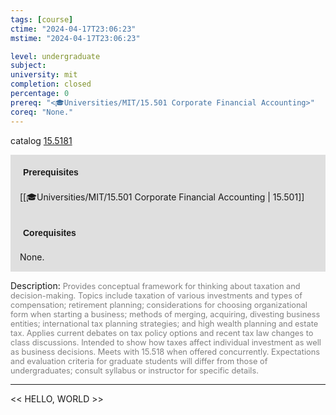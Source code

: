 ```yaml
---
tags: [course]
ctime: "2024-04-17T23:06:23"
mstime: "2024-04-17T23:06:23"

level: undergraduate
subject: 
university: mit
completion: closed
percentage: 0
prereq: "<🎓Universities/MIT/15.501 Corporate Financial Accounting>"
coreq: "None."
---
```


catalog [15.5181](http://student.mit.edu/catalog/m15b.html#15.5181)

<span style="display: block; padding: 15px; background-color: rgb(100, 100, 100, 0.2);"><font id="m_prereq1189_0" style="display: block; font-family: Arial, sans-serif; font-weight: bold; padding: 5px">Prerequisites</font><br><span id="prereq1189_0">[[🎓Universities/MIT/15.501 Corporate Financial Accounting | 15.501]]</span></span>
<span style="display: block; padding: 15px; background-color: rgb(100, 100, 100, 0.2);"><font id="m_coreq1189_0" style="display: block; font-family: Arial, sans-serif; font-weight: bold; padding: 5px">Corequisites</font><br><span id="coreq1189_0">None.</span></span>

<font style="">Description:</font>
<font style="color: grey; font-size: 0.8rem;">Provides conceptual framework for thinking about taxation and decision-making. Topics include taxation of various investments and types of compensation; retirement planning; considerations for choosing organizational form when starting a business; methods of merging, acquiring, divesting business entities; international tax planning strategies; and high wealth planning and estate tax. Applies current debates on tax policy options and recent tax law changes to class discussions. Intended to show how taxes affect individual investment as well as business decisions. Meets with 15.518 when offered concurrently. Expectations and evaluation criteria for graduate students will differ from those of undergraduates; consult syllabus or instructor for specific details.</font>



---

<< HELLO, WORLD >>

